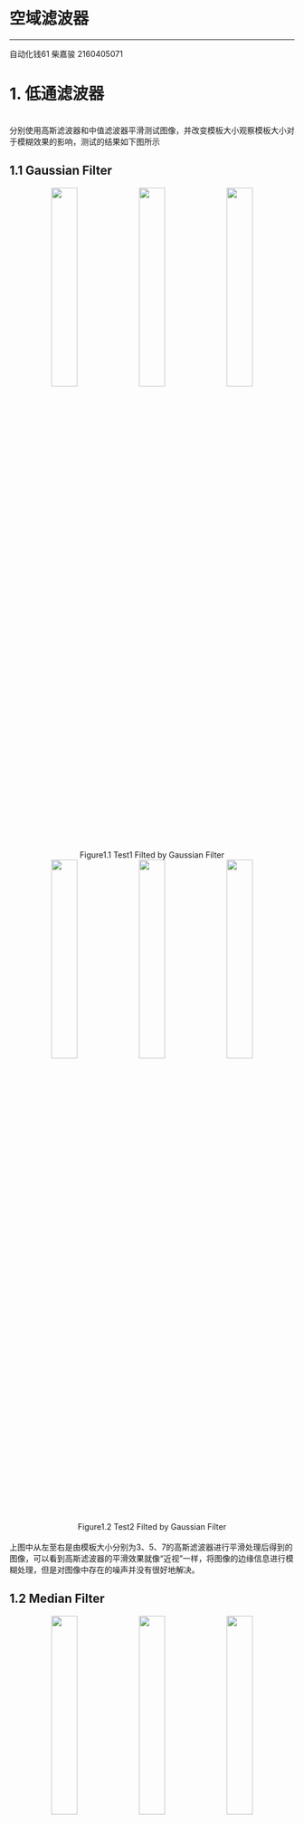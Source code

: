 # 空域滤波器
---
   自动化钱61 柴嘉骏 2160405071
# 1. 低通滤波器
<br>分别使用高斯滤波器和中值滤波器平滑测试图像，并改变模板大小观察模板大小对于模糊效果的影响，测试的结果如下图所示</br>
## 1.1 Gaussian Filter
<div align="center">
  <img src="https://github.com/James0618/Images/blob/master/Content_2/task6/test1_gaussian_3.jpg?raw=True" width="30%" height="30%"/>
  <img src="https://github.com/James0618/Images/blob/master/Content_2/task6/test1_gaussian_5.jpg?raw=True" width="30%" height="30%"/>
  <img src="https://github.com/James0618/Images/blob/master/Content_2/task6/test1_gaussian_7.jpg?raw=True" width="30%" height="30%"/>
</div>
<div align="center"> Figure1.1 Test1 Filted by Gaussian Filter </div>

<div align="center">
  <img src="https://github.com/James0618/Images/blob/master/Content_2/task6/test2_gaussian_3.jpg?raw=True" width="30%" height="30%"/>
  <img src="https://github.com/James0618/Images/blob/master/Content_2/task6/test2_gaussian_5.jpg?raw=True" width="30%" height="30%"/>
  <img src="https://github.com/James0618/Images/blob/master/Content_2/task6/test2_gaussian_7.jpg?raw=True" width="30%" height="30%"/>
</div>
<div align="center"> Figure1.2 Test2 Filted by Gaussian Filter </div>
<br>上图中从左至右是由模板大小分别为3、5、7的高斯滤波器进行平滑处理后得到的图像，可以看到高斯滤波器的平滑效果就像“近视”一样，将图像的边缘信息进行模糊处理，但是对图像中存在的噪声并没有很好地解决。</br>

## 1.2 Median Filter
<div align="center">
  <img src="https://github.com/James0618/Images/blob/master/Content_2/task6/test1_median_3.jpg?raw=True" width="30%" height="30%"/>
  <img src="https://github.com/James0618/Images/blob/master/Content_2/task6/test1_median_5.jpg?raw=True" width="30%" height="30%"/>
  <img src="https://github.com/James0618/Images/blob/master/Content_2/task6/test1_median_7.jpg?raw=True" width="30%" height="30%"/>
</div>
<div align="center"> Figure1.1 Test1 Filted by Median Filter </div>
<br></br>
<div align="center">
  <img src="https://github.com/James0618/Images/blob/master/Content_2/task6/test2_median_3.jpg?raw=True" width="30%" height="30%"/>
  <img src="https://github.com/James0618/Images/blob/master/Content_2/task6/test2_median_5.jpg?raw=True" width="30%" height="30%"/>
  <img src="https://github.com/James0618/Images/blob/master/Content_2/task6/test2_median_7.jpg?raw=True" width="30%" height="30%"/>
</div>
<div align="center"> Figure1.2 Test2 Filted by Median Filter </div>
<br>上图中从左至右是由模板大小分别为3、5、7的高斯滤波器进行平滑处理后得到的图像，图像经过中值滤波器的处理之后能够很好的将一些噪声去除掉，但是相应的，图像原本的信息也被模糊掉，图像的边缘严重模糊失真。</br>

<br>综上所述，高斯滤波器能够实现模糊图像的功能但是对于较大的噪声无能为力，而中值滤波器虽能滤除一定的噪声但是使得源图像信息严重失真。但是规律相同的是，随着模板大小的增加，滤波器的模糊效果也越来越好。</br>

# 2. 生成高斯滤波器
<br>利用固定方差 sigma=1.5产生高斯滤波器，模板大小分别选为3、5、7，处理的结果如下所示：</br>

<div align="center">
  <img src="https://github.com/James0618/Images/blob/master/Content_2/task7/test1_gaussian_3.jpg?raw=True" width="30%" height="30%"/>
  <img src="https://github.com/James0618/Images/blob/master/Content_2/task7/test1_gaussian_5.jpg?raw=True" width="30%" height="30%"/>
  <img src="https://github.com/James0618/Images/blob/master/Content_2/task7/test1_gaussian_7.jpg?raw=True" width="30%" height="30%"/>
</div>
<div align="center"> Figure2 Test1 Filted by Gaussian Filter </div>

# 3. 高通滤波器
<br>本部分使用多种高通滤波器对图像进行测试，高通滤波器将会滤除掉图像中像素灰度值变化缓慢的部分，换句话说就是进行边缘检测。具体的方法包括：Unsharp Masking、Sobel Edge Detector、 Laplace Edge Detector 和 Canny Algorithm。</br>
## 3.1 Unsharp Masking
<br>非锐化掩蔽操作的步骤是先对原图像进行模糊处理，再将原图像减去模糊图像后得到的模板与原图像相加。非锐化掩蔽能够通过对原图像的模糊得到其边缘信息，并通过储存边缘信息的非锐化模板实现锐化操作。由于需要对原图像进行模糊处理，因此模糊使用的滤波器也将影响非锐化掩蔽的效果，在本次测试中使用了大小为5\*5的模板且\sigma=3，得到的结果如下图所示：</br>
<div align="center">
  <img src="https://github.com/James0618/Images/blob/master/Content_2/task8/test3_mask.jpg?raw=True" width="40%" height="40%"/>
  <img src="https://github.com/James0618/Images/blob/master/Content_2/task8/test4_mask.jpg?raw=True" width="40%" height="40%"/>
</div>
<div align="center"> Figure3.1 Unsharp Masking </div>

## 3.2 Sobel Edge Detector
<br>简单来讲，Sobel算子是对图像进行偏微分操作以达到边缘检测的目的，因此本次测试分别对图像的x方向和y方向进行Sobel边缘检测，在得到结果后发现效果并不理想，便对两幅边缘图像进行加和处理得到了效果更好的边缘检测结果。得到的结果如下图所示：</br>
<div align="center">
  <img src="https://github.com/James0618/Images/blob/master/Content_2/task8/test3_sobelx.jpg?raw=True" width="30%" height="30%"/>
  <img src="https://github.com/James0618/Images/blob/master/Content_2/task8/test3_sobely.jpg?raw=True" width="30%" height="30%"/>
  <img src="https://github.com/James0618/Images/blob/master/Content_2/task8/test3_sobel.jpg?raw=True" width="30%" height="30%"/>
</div>
<div align="center"> Figure3.2 Sobel Edge Detector for test3 </div>
<br></br>
<div align="center">
  <img src="https://github.com/James0618/Images/blob/master/Content_2/task8/test4_sobelx.jpg?raw=True" width="30%" height="30%"/>
  <img src="https://github.com/James0618/Images/blob/master/Content_2/task8/test4_sobely.jpg?raw=True" width="30%" height="30%"/>
  <img src="https://github.com/James0618/Images/blob/master/Content_2/task8/test4_sobel.jpg?raw=True" width="30%" height="30%"/>
</div>
<div align="center"> Figure3.3 Sobel Edge Detector for test4 </div>
<br>以上图像从左至右分别是对图像的x方向和y方向进行Sobel边缘检测和二者加和的结果。</br>

## 3.3 Laplace Edge Detector
<br>与Sobel算子类似，Laplace算子是图像的二阶微分，而且是各向同性的滤波器，其响应与图像的突变方向无关。得到的结果如下图所示：</br>
<div align="center">
  <img src="https://github.com/James0618/Images/blob/master/Content_2/task8/test3_laplacian.jpg?raw=True" width="40%" height="40%"/>
  <img src="https://github.com/James0618/Images/blob/master/Content_2/task8/test4_laplacian.jpg?raw=True" width="40%" height="40%"/>
</div>
<div align="center"> Figure3.4 Sobel Edge Detector </div>

## 3.4 Canny Edge Detector
<br>Canny 的目标是找到一个最优的边缘检测算法，最优边缘检测的含义是：</br>
<br>(1)最优检测：算法能够尽可能多地标识出图像中的实际边缘，漏检真实边缘的概率和误检非边缘的概率都尽可能小；</br>
<br>(2)最优定位准则：检测到的边缘点的位置距离实际边缘点的位置最近，或者是由于噪声影响引起检测出的边缘偏离物体的真实边缘的程度最小；</br>
<br>(3)检测点与边缘点一一对应：算子检测的边缘点与实际边缘点应该是一一对应。</br>
<br>为了满足这些要求 Canny 使用了变分法（calculus of variations），这是一种寻找优化特定功能的函数的方法。最优检测使用四个指数函数项表示，且非常近似于高斯函数的一阶导数。在本次测试中使用了不同的像素上下限对，分别为25-75, 50-100和100-200，得到的结果如下图所示：</br>
<div align="center">
  <img src="https://github.com/James0618/Images/blob/master/Content_2/task8/test3_canny_25-75.jpg?raw=True" width="30%" height="30%"/>
  <img src="https://github.com/James0618/Images/blob/master/Content_2/task8/test3_canny_50-100.jpg?raw=True" width="30%" height="30%"/>
  <img src="https://github.com/James0618/Images/blob/master/Content_2/task8/test3_canny_100-200.jpg?raw=True" width="30%" height="30%"/>
</div>
<div align="center"> Figure3.5 Canny Edge Detector for test3 </div>
<br></br>
<div align="center">
  <img src="https://github.com/James0618/Images/blob/master/Content_2/task8/test4_canny_25-75.jpg?raw=True" width="30%" height="30%"/>
  <img src="https://github.com/James0618/Images/blob/master/Content_2/task8/test4_canny_50-100.jpg?raw=True" width="30%" height="30%"/>
  <img src="https://github.com/James0618/Images/blob/master/Content_2/task8/test4_canny_100-200.jpg?raw=True" width="30%" height="30%"/>
</div>
<div align="center"> Figure3.6 Canny Edge Detector for test4 </div>

<br>  根据上面的处理结果可以看到，随着上下限区间的不断增大，图像的细节变得越来越少，这是因为本算法将这些微小的像素变化视作不明显变化，不足以成为图像的边缘。</br>

# 4. 总结
<br>以上是本次实验的全部结果，本次实验的主要内容是使用空域滤波器对图像进行处理。其中低通滤波器对图像实现了模糊处理，而高通滤波器则实现了图像的边缘检测。在边缘检测的问题上，边缘检测主要依赖于图像的梯度信息，只是停留在图像的空域部分便能够得到很好的结果，对图像的频域处理应当会有更加出色的效果。</br>
